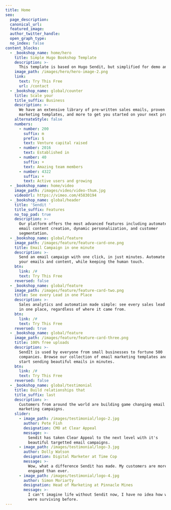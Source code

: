```yaml
---
title: Home
seo:
  page_description: 
  canonical_url: 
  featured_image: 
  author_twitter_handle: 
  open_graph_type:
  no_index: false
content_blocks:
  - _bookshop_name: home/hero
    title: Simple Hugo Bookshop Template
    description: >-
      This template is based on Hugo Sendit, but simplified for demo and reference purposes.
    image_path: /images/hero/hero-image-2.png
    link:
      text: Try This Free
      url: /contact 
  - _bookshop_name: global/counter
    title: Scale your
    title_suffix: Business
    description: >-
      We have an extensive library of pre-written sales emails, proven
      marketing templates, and more to get you started on your next project.
    alternateStyle: false
    numbers:
      - number: 200
        suffix: m
        prefix: $
        text: Venture capital raised
      - number: 2016
        text: Established in
      - number: 40
        suffix: +
        text: Amazing team members
      - number: 4322
        suffix: +
        text: Active users and growing
  - _bookshop_name: home/video
    image_path: /images/video/video-thum.jpg
    videoUrl: https://vimeo.com/45830194
  - _bookshop_name: global/header
    title: 'Sendit '
    title_suffix: Features
    no_top_pad: true
    description: >-
      Our platform offers the most advanced features including automated
      email content creation, dynamic personalization, and customer
      segmentation.
  - _bookshop_name: global/feature
    image_path: /images/feature/feature-card-one.png
    title: Email Campaign in one minute
    description: >-
      Send an email campaign with one click, in just minutes. Automate
      your emails and content, while keeping the human touch.
    btn:
      link: /#
      text: Try This Free
    reversed: false
  - _bookshop_name: global/feature
    image_path: /images/feature/feature-card-two.png
    title: See every Lead in one Place
    description: >-
      Sales analytics and automation made simple: see every sales lead
      in one place, regardless of where it came from.
    btn:
      link: /#
      text: Try This Free
    reversed: true
  - _bookshop_name: global/feature
    image_path: /images/feature/feature-card-three.png
    title: 100% free uploads
    description: >-
      SendIt is used by everyone from small businesses to fortune 500
      companies. Browse our collection of email marketing templates and
      start sending beautiful emails in minutes.
    btn:
      link: /#
      text: Try This Free
    reversed: false
  - _bookshop_name: global/testimonial
    title: Build relationships that
    title_suffix: last
    description: >-
      Customers from around the world are building game changing email
      marketing campaigns.
    slider:
      - image_path: /images/testimonial/logo-2.jpg
        author: Pete Fish
        designation: CMO at Clear Appeal
        message: >-
          Sendit has taken Clear Appeal to the next level with it's
          beautiful targetted email campaigns.
      - image_path: /images/testimonial/logo-3.jpg
        author: Dolly Watson
        designation: Digital Marketer at Time Cop
        message: >-
          Wow, what a difference Sendit has made. My customers are more
          engaged than ever.
      - image_path: /images/testimonial/logo-4.jpg
        author: Simon Moriarty
        designation: Head of Marketing at Pinnacle Mines
        message: >-
          I can't imagine life without Sendit now, I have no idea how we
          were surviving before.
---
```

